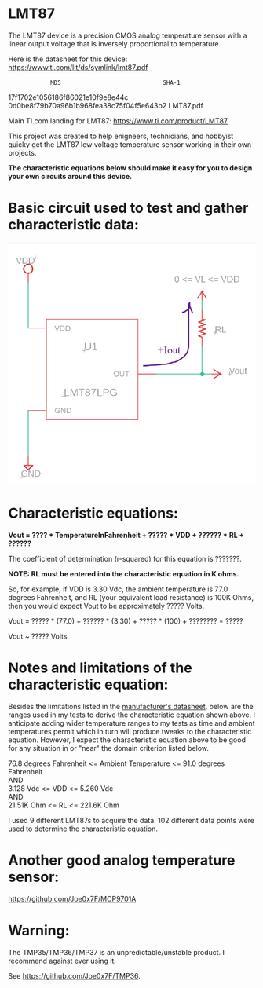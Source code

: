 # LMT87
The LMT87 device is a precision CMOS analog temperature sensor with a linear output voltage that is inversely proportional to temperature.

Here is the datasheet for this device: https://www.ti.com/lit/ds/symlink/lmt87.pdf

                MD5                             SHA-1
17f1702e1056186f86021e10f9e8e44c 0d0be8f79b70a96b1b968fea38c75f04f5e643b2 LMT87.pdf


Main TI.com landing for LMT87: https://www.ti.com/product/LMT87



This project was created to help enigneers, technicians, and hobbyist quicky get the LMT87 low voltage temperature sensor working in their own projects.

**The characteristic equations below should make it easy for you to design your own circuits around this device.**


# Basic circuit used to test and gather characteristic data:

![Simple Circuit](<lmt87lpg.png>)


# Characteristic equations:

**Vout = ???? * TemperatureInFahrenheit + ????? * VDD + ?????? * RL + ??????**

The coefficient of determination (r-squared) for this equation is ???????.

**NOTE: RL must be entered into the characteristic equation in K ohms.**

So, for example, if VDD is 3.30 Vdc, the ambient temperature is 77.0 degrees Fahrenheit, and RL (your equivalent load resistance) is 100K Ohms, then you would expect Vout to be approximately ????? Volts.

Vout = ????? * (77.0) + ?????? * (3.30) + ????? * (100) + ???????? = ?????

Vout ~ ????? Volts




# Notes and limitations of the characteristic equation:

Besides the limitations listed in the [manufacturer's datasheet](lmt87.pdf "lmt87.pdf"), below are the ranges used in my tests to derive the characteristic equation shown above.  I anticipate adding wider temperature ranges to my tests as time and ambient temperatures permit which in turn will produce tweaks to the characteristic equation. However, I expect the characteristic equation above to be good for any situation in or "near" the domain criterion listed below.

76.8 degrees Fahrenheit <= Ambient Temperature <= 91.0 degrees Fahrenheit <br />
AND <br />
3.128 Vdc <= VDD <= 5.260 Vdc <br />
AND <br />
21.51K Ohm <= RL <= 221.6K Ohm

I used 9 different LMT87s to acquire the data. 102 different data points were used to determine the characteristic equation.

# Another good analog temperature sensor:

https://github.com/Joe0x7F/MCP9701A

# Warning:

The TMP35/TMP36/TMP37 is an unpredictable/unstable product. I recommend against ever using it.

See https://github.com/Joe0x7F/TMP36.
